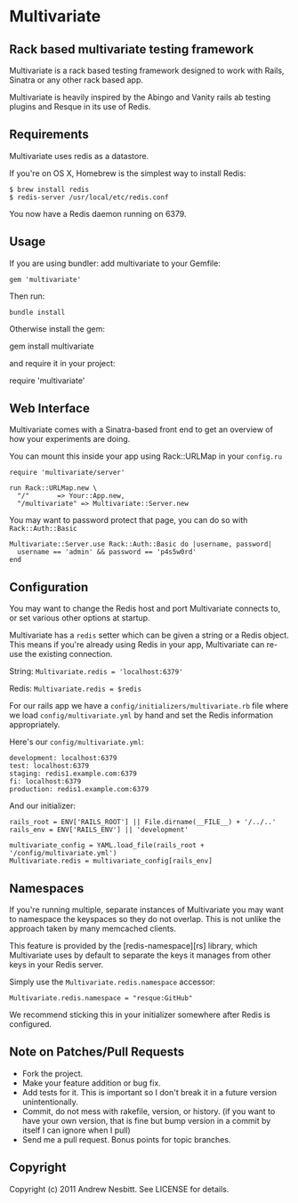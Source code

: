 # Multivariate
## Rack based multivariate testing framework

Multivariate is a rack based testing framework designed to work with Rails, Sinatra or any other rack based app.

Multivariate is heavily inspired by the Abingo and Vanity rails ab testing plugins and Resque in its use of Redis.

## Requirements

Multivariate uses redis as a datastore.

If you're on OS X, Homebrew is the simplest way to install Redis:

    $ brew install redis
    $ redis-server /usr/local/etc/redis.conf

You now have a Redis daemon running on 6379.

## Usage

If you are using bundler: add multivariate to your Gemfile:

    gem 'multivariate'

Then run:

    bundle install

Otherwise install the gem:

  gem install multivariate

and require it in your project:

  require 'multivariate'

## Web Interface

Multivariate comes with a Sinatra-based front end to get an overview of how your experiments are doing.

You can mount this inside your app using Rack::URLMap in your `config.ru`

    require 'multivariate/server'

    run Rack::URLMap.new \
      "/"       => Your::App.new,
      "/multivariate" => Multivariate::Server.new

You may want to password protect that page, you can do so with `Rack::Auth::Basic`

    Multivariate::Server.use Rack::Auth::Basic do |username, password|
      username == 'admin' && password == 'p4s5w0rd'
    end

## Configuration

You may want to change the Redis host and port Multivariate connects to, or
set various other options at startup.

Multivariate has a `redis` setter which can be given a string or a Redis
object. This means if you're already using Redis in your app, Multivariate
can re-use the existing connection.

String: `Multivariate.redis = 'localhost:6379'`

Redis: `Multivariate.redis = $redis`

For our rails app we have a `config/initializers/multivariate.rb` file where
we load `config/multivariate.yml` by hand and set the Redis information
appropriately.

Here's our `config/multivariate.yml`:

    development: localhost:6379
    test: localhost:6379
    staging: redis1.example.com:6379
    fi: localhost:6379
    production: redis1.example.com:6379

And our initializer:

    rails_root = ENV['RAILS_ROOT'] || File.dirname(__FILE__) + '/../..'
    rails_env = ENV['RAILS_ENV'] || 'development'

    multivariate_config = YAML.load_file(rails_root + '/config/multivariate.yml')
    Multivariate.redis = multivariate_config[rails_env]


## Namespaces

If you're running multiple, separate instances of Multivariate you may want
to namespace the keyspaces so they do not overlap. This is not unlike
the approach taken by many memcached clients.

This feature is provided by the [redis-namespace][rs] library, which
Multivariate uses by default to separate the keys it manages from other keys
in your Redis server.

Simply use the `Multivariate.redis.namespace` accessor:

    Multivariate.redis.namespace = "resque:GitHub"

We recommend sticking this in your initializer somewhere after Redis
is configured.

## Note on Patches/Pull Requests

 * Fork the project.
 * Make your feature addition or bug fix.
 * Add tests for it. This is important so I don't break it in a
   future version unintentionally.
 * Commit, do not mess with rakefile, version, or history.
   (if you want to have your own version, that is fine but bump version in a commit by itself I can ignore when I pull)
 * Send me a pull request. Bonus points for topic branches.

## Copyright

Copyright (c) 2011 Andrew Nesbitt. See LICENSE for details.